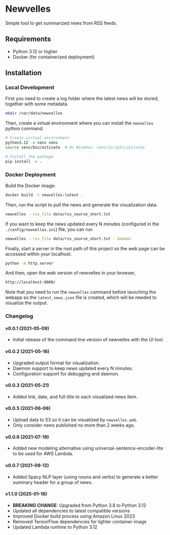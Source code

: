 # Newvelles

Simple tool to get summarized news from RSS feeds.

## Requirements

- Python 3.12 or higher
- Docker (for containerized deployment)

## Installation

### Local Development

First you need to create a log folder where the latest news will be stored, together with some metadata.   

```bash
mkdir /var/data/newvelles
```

Then, create a virtual environment where you can install the `newvelles` python command:

```bash
# Create virtual environment
python3.12 -m venv venv
source venv/bin/activate  # On Windows: venv\Scripts\activate

# Install the package
pip install -e .
```

### Docker Deployment

Build the Docker image:

```bash
docker build -t newvelles:latest .
```

Then, run the script to pull the news and generate the visualization data. 

```bash
newvelles --rss_file data/rss_source_short.txt 
```

If you want to keep the news updated every N minutes (configured in the `./config/newvelles.ini`) file, you can run 


```bash
newvelles --rss_file data/rss_source_short.txt --daemon
```

Finally, start a server in the root path of this project so the web page can be accessed within your localhost. 

```bash
python -m http.server 
```

And then, open the web version of newvelles in your browser,

```bash
http://localhost:8000/
```

Note that you need to run the `newvelles` command before launching the webapp so the `latest_news.json` file is created, which will be needed to visualize the output. 

### Changelog

#### v0.0.1 (2021-05-09)

* Initial release of the command line version of newvelles with the UI tool. 


#### v0.0.2 (2021-05-16)

* Upgraded output format for visualization. 
* Daemon support to keep news updated every N minutes. 
* Configuration support for debugging and daemon.


#### v0.0.3 (2021-05-21)

* Added link, date, and full title to each visualized news item. 


#### v0.0.5 (2021-06-06)

* Upload data to S3 so it can be visualized by `newvelles_web`.
* Only consider news published no more than 2 weeks ago. 


#### v0.0.6 (2021-07-19)

* Added new modeling alternative using universal-sentence-encoder-lite to be used for AWS Lambda.  


#### v0.0.7 (2021-09-12)

* Added Spacy NLP layer (using nouns and verbs) to generate a better summary header for a group of news.

#### v1.1.0 (2025-01-16)

* **BREAKING CHANGE**: Upgraded from Python 3.8 to Python 3.12
* Updated all dependencies to latest compatible versions
* Improved Docker build process using Amazon Linux 2023
* Removed TensorFlow dependencies for lighter container image
* Updated Lambda runtime to Python 3.12  

